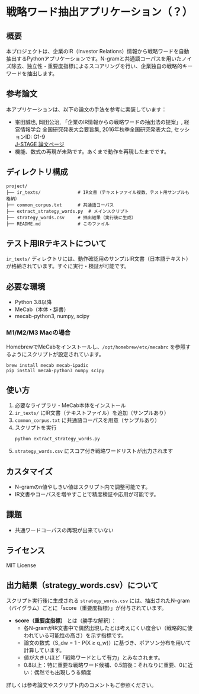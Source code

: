 # 戦略ワード抽出アプリケーション（？）


## 概要
本プロジェクトは、企業のIR（Investor Relations）情報から戦略ワードを自動抽出するPythonアプリケーションです。N-gramと共通語コーパスを用いたノイズ除去、独立性・重要度指標によるスコアリングを行い、企業独自の戦略的キーワードを抽出します。

## 参考論文
本アプリケーションは、以下の論文の手法を参考に実装しています：

- 峯田誠也, 岡田公治, 「企業のIR情報からの戦略ワードの抽出法の提案」, 経営情報学会 全国研究発表大会要旨集, 2016年秋季全国研究発表大会, セッションID: G1-9  
  [J-STAGE 論文ページ](https://www.jstage.jst.go.jp/article/jasmin/2016f/0/2016f_75/_article/-char/ja/)
- 機能、数式の再現が未熟です。あくまで動作を再現したまでです。


## ディレクトリ構成
```
project/
├── ir_texts/              # IR文書（テキストファイル複数、テスト用サンプルも格納）
├── common_corpus.txt      # 共通語コーパス
├── extract_strategy_words.py  # メインスクリプト
├── strategy_words.csv     # 抽出結果（実行後に生成）
├── README.md              # このファイル
```

## テスト用IRテキストについて
`ir_texts/` ディレクトリには、動作確認用のサンプルIR文書（日本語テキスト）が格納されています。すぐに実行・検証が可能です。

## 必要な環境
- Python 3.8以降
- MeCab（本体・辞書）
- mecab-python3, numpy, scipy

### M1/M2/M3 Macの場合
HomebrewでMeCabをインストールし、`/opt/homebrew/etc/mecabrc` を参照するようにスクリプトが設定されています。

```
brew install mecab mecab-ipadic
pip install mecab-python3 numpy scipy
```

## 使い方
1. 必要なライブラリ・MeCab本体をインストール
2. `ir_texts/` にIR文書（テキストファイル）を追加（サンプルあり）
3. `common_corpus.txt` に共通語コーパスを用意（サンプルあり）
4. スクリプトを実行
   ```bash
   python extract_strategy_words.py
   ```
5. `strategy_words.csv` にスコア付き戦略ワードリストが出力されます

## カスタマイズ
- N-gramのn値やしきい値はスクリプト内で調整可能です。
- IR文書やコーパスを増やすことで精度検証や応用が可能です。

## 課題
- 共通ワードコーパスの再現が出来ていない

## ライセンス
MIT License 

## 出力結果（strategy_words.csv）について

スクリプト実行後に生成される `strategy_words.csv` には、抽出されたN-gram（バイグラム）ごとに「score（重要度指標）」が付与されています。

- **score（重要度指標）** とは（勝手な解釈）：
    - 各N-gramがIR文書中で偶然出現したとは考えにくい度合い（戦略的に使われている可能性の高さ）を示す指標です。
    - 論文の数式（S_dw = 1 - P(X ≥ q_w)）に基づき、ポアソン分布を用いて計算しています。
    - 値が大きいほど「戦略ワードとして有力」とみなされます。
    - 0.8以上：特に重要な戦略ワード候補、0.5前後：それなりに重要、0に近い：偶然でも出現しうる頻度

詳しくは参考論文やスクリプト内のコメントもご参照ください。
